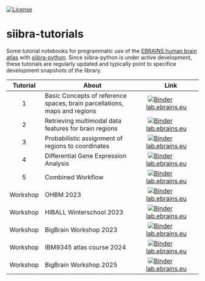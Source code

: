 [![License](https://img.shields.io/badge/License-Apache%202.0-blue.svg)](https://opensource.org/licenses/Apache-2.0)

# siibra-tutorials

Some tutorial notebooks for programmatic use of the [EBRAINS human brain atlas](https://ebrains.eu/service/human-brain-atlas) with [siibra-python](https://github.com/FZJ-INM1-BDA/siibra-python).
Since siibra-python is under active development, these tutorials are regularly updated and typically point to specifice development snapshots of the library.

Tutorial | About | Link
:---: | --- | ---
1 | Basic Concepts of reference spaces, brain parcellations, maps and regions | [![Binder](https://mybinder.org/badge_logo.svg)](https://mybinder.org/v2/gh/FZJ-INM1-BDA/siibra-tutorials/HEAD?filepath=01-BasicConcepts.ipynb) [lab.ebrains.eu](https://lab.ebrains.eu/hub/user-redirect/git-pull?repo=https%3A%2F%2Fgithub.com%2FFZJ-INM1-BDA%2Fsiibra-tutorials.git&urlpath=tree%2Fsiibra-tutorials.git%2F01-BasicConcepts.ipynb&branch=main)
2 | Retrieving multimodal data features for brain regions | [![Binder](https://mybinder.org/badge_logo.svg)](https://mybinder.org/v2/gh/FZJ-INM1-BDA/siibra-tutorials/HEAD?filepath=02-DataFeatures.ipynb) [lab.ebrains.eu](https://lab.ebrains.eu/hub/user-redirect/git-pull?repo=https%3A%2F%2Fgithub.com%2FFZJ-INM1-BDA%2Fsiibra-tutorials.git&urlpath=tree%2Fsiibra-tutorials.git%2F02-DataFeatures.ipynb&branch=main)
3 | Probabilistic assignment of regions to coordinates | [![Binder](https://mybinder.org/badge_logo.svg)](https://mybinder.org/v2/gh/FZJ-INM1-BDA/siibra-tutorials/HEAD?filepath=03-ProbabilisticAssignment.ipynb) [lab.ebrains.eu](https://lab.ebrains.eu/hub/user-redirect/git-pull?repo=https%3A%2F%2Fgithub.com%2FFZJ-INM1-BDA%2Fsiibra-tutorials.git&urlpath=tree%2Fsiibra-tutorials.git%2F03-ProbabilisticAssignment.ipynb&branch=main)
4 | Differential Gene Expression Analysis | [![Binder](https://mybinder.org/badge_logo.svg)](https://mybinder.org/v2/gh/FZJ-INM1-BDA/siibra-tutorials/HEAD?filepath=04-DifferentialGeneExpressions.ipynb) [lab.ebrains.eu](https://lab.ebrains.eu/hub/user-redirect/git-pull?repo=https%3A%2F%2Fgithub.com%2FFZJ-INM1-BDA%2Fsiibra-tutorials.git&urlpath=tree%2Fsiibra-tutorials.git%2F04-DifferentialGeneExpressions.ipynb&branch=main)
5 | Combined Workflow | [![Binder](https://mybinder.org/badge_logo.svg)](https://mybinder.org/v2/gh/FZJ-INM1-BDA/siibra-tutorials/HEAD?filepath=05-CombinedWorkflow.ipynb) [lab.ebrains.eu](https://lab.ebrains.eu/hub/user-redirect/git-pull?repo=https%3A%2F%2Fgithub.com%2FFZJ-INM1-BDA%2Fsiibra-tutorials.git&urlpath=tree%2Fsiibra-tutorials.git%2F05-CombinedWorkflow.ipynb&branch=main)
Workshop | OHBM 2023 | [![Binder](https://mybinder.org/badge_logo.svg)](https://mybinder.org/v2/gh/FZJ-INM1-BDA/siibra-tutorials/HEAD?filepath=workshops/ohbm-2023-example.ipynb) [lab.ebrains.eu](https://lab.ebrains.eu/hub/user-redirect/git-pull?repo=https%3A%2F%2Fgithub.com%2FFZJ-INM1-BDA%2Fsiibra-tutorials.git&urlpath=tree%2Fsiibra-tutorials.git%2Fworkshops/ohbm-2023-example.ipynb&branch=main)
Workshop |HIBALL Winterschool 2023 | [![Binder](https://mybinder.org/badge_logo.svg)](https://mybinder.org/v2/gh/FZJ-INM1-BDA/siibra-tutorials/HEAD?filepath=workshops/HIBALL-winterschool-2023.ipynb) [lab.ebrains.eu](https://lab.ebrains.eu/hub/user-redirect/git-pull?repo=https%3A%2F%2Fgithub.com%2FFZJ-INM1-BDA%2Fsiibra-tutorials.git&urlpath=tree%2Fsiibra-tutorials.git%2Fworkshops/HIBALL-winterschool-2023.ipynb&branch=main)
Workshop | BigBrain Workshop 2023 | [![Binder](https://mybinder.org/badge_logo.svg)](https://mybinder.org/v2/gh/FZJ-INM1-BDA/siibra-tutorials/HEAD?filepath=workshops/BigBrainWorkshop2023.ipynb) [lab.ebrains.eu](https://lab.ebrains.eu/hub/user-redirect/git-pull?repo=https%3A%2F%2Fgithub.com%2FFZJ-INM1-BDA%2Fsiibra-tutorials.git&urlpath=tree%2Fsiibra-tutorials.git%2Fworkshops/BigBrainWorkshop2023.ipynb&branch=main)
Workshop | IBM9345 atlas course 2024 | [![Binder](https://mybinder.org/badge_logo.svg)](https://mybinder.org/v2/gh/FZJ-INM1-BDA/siibra-tutorials/HEAD?filepath=workshops/imb9345-2024.ipynb) [lab.ebrains.eu](https://lab.ebrains.eu/hub/user-redirect/git-pull?repo=https%3A%2F%2Fgithub.com%2FFZJ-INM1-BDA%2Fsiibra-tutorials.git&urlpath=tree%2Fsiibra-tutorials.git%2Fworkshops/imb9345-2024.ipynb&branch=main)
Workshop | BigBrain Workshop 2025 | [![Binder](https://mybinder.org/badge_logo.svg)](https://mybinder.org/v2/gh/FZJ-INM1-BDA/siibra-tutorials/HEAD?filepath=workshops/BigBrainWorkshop2025.ipynb) [lab.ebrains.eu](https://lab.ebrains.eu/hub/user-redirect/git-pull?repo=https%3A%2F%2Fgithub.com%2FFZJ-INM1-BDA%2Fsiibra-tutorials.git&urlpath=tree%2Fsiibra-tutorials.git%2Fworkshops/BigBrainWorkshop2025.ipynb&branch=main)

